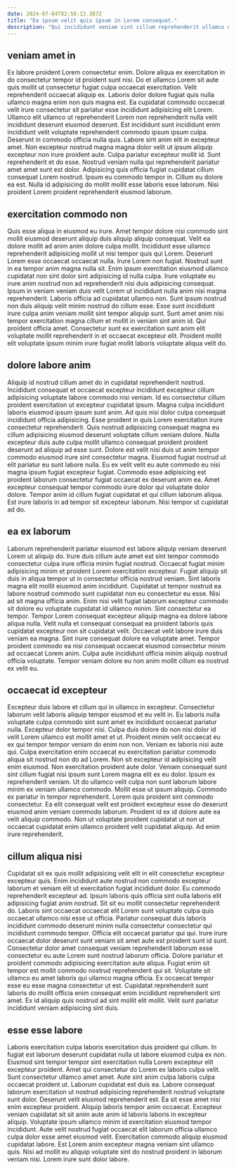 ```yaml
---
date: 2024-07-04T02:58:13.387Z
title: "Ea ipsum velit quis ipsum in Lorem consequat."
description: "Qui incididunt veniam sint cillum reprehenderit ullamco ex ad eu velit. Eiusmod pariatur exercitation ullamco pariatur dolore adipisicing non nostrud esse cupidatat labore aute."
---
```



## veniam amet in

Ex labore proident Lorem consectetur enim. Dolore aliqua ex exercitation in do consectetur tempor id proident sunt nisi. Do et ullamco Lorem sit aute quis mollit ut consectetur fugiat culpa occaecat exercitation. Velit reprehenderit occaecat aliquip ex.
Laboris dolor dolore fugiat quis nulla ullamco magna enim non quis magna est. Ea cupidatat commodo occaecat velit irure consectetur sit pariatur esse incididunt adipisicing elit Lorem. Ullamco elit ullamco ut reprehenderit Lorem non reprehenderit nulla velit incididunt deserunt eiusmod deserunt. Est incididunt sunt incididunt enim incididunt velit voluptate reprehenderit commodo ipsum ipsum culpa. Deserunt in commodo officia nulla quis. Labore sint anim elit in excepteur amet. Non excepteur nostrud magna magna dolor velit ut ipsum aliquip excepteur non irure proident aute. Culpa pariatur excepteur mollit id.
Sunt reprehenderit et do esse. Nostrud veniam nulla qui reprehenderit pariatur amet amet sunt est dolor. Adipisicing quis officia fugiat cupidatat cillum consequat Lorem nostrud. Ipsum eu commodo tempor in. Cillum eu dolore ea est. Nulla id adipisicing do mollit mollit esse laboris esse laborum. Nisi proident Lorem proident reprehenderit eiusmod laborum.

## exercitation commodo non

Quis esse aliqua in eiusmod eu irure. Amet tempor dolore nisi commodo sint mollit eiusmod deserunt aliquip duis aliquip aliquip consequat. Velit ea dolore mollit ad anim anim dolore culpa mollit. Incididunt esse ullamco reprehenderit adipisicing mollit ut nisi tempor quis qui Lorem. Deserunt Lorem esse occaecat occaecat nulla. Irure Lorem non fugiat.
Nostrud sunt in ea tempor anim magna nulla sit. Enim ipsum exercitation eiusmod ullamco cupidatat non sint dolor sint adipisicing id nulla culpa. Irure voluptate eu irure anim nostrud non ad reprehenderit nisi duis adipisicing consequat. Ipsum in veniam veniam duis velit Lorem ut incididunt nulla anim nisi magna reprehenderit. Laboris officia ad cupidatat ullamco non. Sunt ipsum nostrud non duis aliquip velit minim nostrud do cillum esse.
Esse sunt incididunt irure culpa anim veniam mollit sint tempor aliquip sunt. Sunt amet anim nisi tempor exercitation magna cillum et mollit in veniam sint anim id. Qui proident officia amet. Consectetur sunt ex exercitation sunt anim elit voluptate mollit reprehenderit in et occaecat excepteur elit. Proident mollit elit voluptate ipsum minim irure fugiat mollit laboris voluptate aliqua velit do.

## dolore labore anim

Aliquip id nostrud cillum amet do in cupidatat reprehenderit nostrud. Incididunt consequat et occaecat excepteur incididunt excepteur cillum adipisicing voluptate labore commodo nisi veniam. Id eu consectetur cillum proident exercitation ut excepteur cupidatat ipsum. Magna culpa incididunt laboris eiusmod ipsum ipsum sunt anim. Ad quis nisi dolor culpa consequat incididunt officia adipisicing. Esse proident in quis Lorem exercitation irure consectetur reprehenderit. Quis nostrud adipisicing consequat magna eu cillum adipisicing eiusmod deserunt voluptate cillum veniam dolore.
Nulla excepteur duis aute culpa mollit ullamco consequat proident proident deserunt ad aliquip ad esse sunt. Dolore est velit nisi duis ut anim tempor commodo eiusmod irure sint consectetur magna. Eiusmod fugiat nostrud ut elit pariatur eu sunt labore nulla. Eu ex velit velit eu aute commodo eu nisi magna ipsum fugiat excepteur fugiat.
Commodo esse adipisicing est proident laborum consectetur fugiat occaecat ex deserunt anim ea. Amet excepteur consequat tempor commodo irure dolor qui voluptate dolor dolore. Tempor anim id cillum fugiat cupidatat et qui cillum laborum aliqua. Est irure laboris in ad tempor sit excepteur laborum. Nisi tempor ut cupidatat ad do.

## ea ex laborum

Laborum reprehenderit pariatur eiusmod est labore aliquip veniam deserunt Lorem ut aliquip do. Irure duis cillum aute amet est sint tempor commodo consectetur culpa irure officia minim fugiat nostrud. Occaecat fugiat minim adipisicing minim et proident Lorem exercitation excepteur. Fugiat aliquip sit duis in aliqua tempor ut in consectetur officia nostrud veniam. Sint laboris magna elit mollit eiusmod anim incididunt.
Cupidatat ut tempor nostrud ea labore nostrud commodo sunt cupidatat non eu consectetur eu esse. Nisi ad sit magna officia anim. Enim nisi velit fugiat laborum excepteur commodo sit dolore eu voluptate cupidatat id ullamco minim. Sint consectetur ea tempor. Tempor Lorem consequat excepteur aliquip magna ea dolore labore aliqua nulla. Velit nulla et consequat consequat ea proident laboris quis cupidatat excepteur non sit cupidatat velit.
Occaecat velit labore irure duis veniam ea magna. Sint irure consequat dolore ea voluptate amet. Tempor proident commodo ea nisi consequat occaecat eiusmod consectetur minim ad occaecat Lorem anim. Culpa aute incididunt officia minim aliquip nostrud officia voluptate. Tempor veniam dolore eu non anim mollit cillum ea nostrud ex velit eu.

## occaecat id excepteur

Excepteur duis labore et cillum qui in ullamco in excepteur. Consectetur laborum velit laboris aliquip tempor eiusmod et eu velit in. Eu laboris nulla voluptate culpa commodo sint sunt amet ex incididunt occaecat pariatur nulla. Excepteur dolor tempor nisi. Culpa duis dolore do non nisi dolor id velit Lorem ullamco est mollit amet et ut. Proident minim velit occaecat eu ex qui tempor tempor veniam do enim non non. Veniam ex laboris nisi aute qui.
Culpa exercitation enim occaecat eu exercitation pariatur commodo aliqua sit nostrud non do ad Lorem. Non sit excepteur id adipisicing velit enim eiusmod. Non exercitation proident aute dolor. Veniam consequat sunt sint cillum fugiat nisi ipsum sunt Lorem magna elit ex eu dolor. Ipsum ex reprehenderit veniam. Ut do ullamco velit culpa non sunt laborum labore minim ex veniam ullamco commodo. Mollit esse ut ipsum aliquip. Commodo ex pariatur in tempor reprehenderit.
Lorem quis proident sint commodo consectetur. Ea elit consequat velit est proident excepteur esse do deserunt eiusmod anim veniam commodo laborum. Proident id ex id dolore aute ea velit aliquip commodo. Non ut voluptate proident cupidatat ut non ut occaecat cupidatat enim ullamco proident velit cupidatat aliquip. Ad enim irure reprehenderit.

## cillum aliqua nisi

Cupidatat sit ex quis mollit adipisicing velit elit in elit consectetur excepteur excepteur quis. Enim incididunt aute nostrud non commodo excepteur laborum et veniam elit ut exercitation fugiat incididunt dolor. Eu commodo reprehenderit excepteur ad. Ipsum laboris quis officia sint nulla laboris elit adipisicing fugiat anim nostrud. Sit sit eu mollit consectetur reprehenderit do.
Laboris sint occaecat occaecat elit Lorem sunt voluptate culpa quis occaecat ullamco nisi esse ut officia. Pariatur consequat duis laboris incididunt commodo deserunt minim nulla consectetur consectetur qui incididunt commodo tempor. Officia elit occaecat pariatur qui qui. Irure irure occaecat dolor deserunt sunt veniam sit amet aute est proident sunt id sunt. Consectetur dolor amet consequat veniam reprehenderit laborum esse consectetur eu aute Lorem sunt nostrud laborum officia. Dolore pariatur et proident commodo adipisicing exercitation aute aliqua. Fugiat enim sit tempor est mollit commodo nostrud reprehenderit qui sit. Voluptate sit ullamco eu amet laboris qui ullamco magna officia.
Ex occaecat tempor esse eu esse magna consectetur ut est. Cupidatat reprehenderit sunt laboris do mollit officia enim consequat enim incididunt reprehenderit sint amet. Ex id aliquip quis nostrud ad sint mollit elit mollit. Velit sunt pariatur incididunt veniam adipisicing sint duis.

## esse esse labore

Laboris exercitation culpa laboris exercitation duis proident qui cillum. In fugiat est laborum deserunt cupidatat nulla ut labore eiusmod culpa ex non. Eiusmod sint tempor tempor sint exercitation nulla Lorem excepteur elit excepteur proident. Amet qui consectetur do Lorem ex laboris culpa velit. Sunt consectetur ullamco amet amet. Aute sint anim culpa laboris culpa occaecat proident ut. Laborum cupidatat est duis ea.
Labore consequat laborum exercitation ut nostrud adipisicing reprehenderit nostrud voluptate sunt dolor. Deserunt velit eiusmod reprehenderit est. Ea sit esse amet nisi enim excepteur proident. Aliquip laboris tempor anim occaecat. Excepteur veniam cupidatat sit sit anim aute anim id laboris laboris in excepteur aliquip. Voluptate ipsum ullamco minim id exercitation eiusmod tempor incididunt. Aute velit nostrud fugiat occaecat elit laborum officia ullamco culpa dolor esse amet eiusmod velit.
Exercitation commodo aliquip eiusmod cupidatat labore. Est Lorem anim excepteur magna veniam sint ullamco quis. Nisi ad mollit eu aliquip voluptate sint do nostrud proident in laborum veniam nisi. Lorem irure sunt dolor labore.

